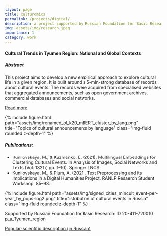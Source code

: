 ```yaml
---
layout: page
title: culturomics
permalink: /projects/digital/
description: a project supported by Russian Foundation for Basic Research
img: assets/img/research.jpeg
importance: 1
category: work
---
```


<h4 class="title">Cultural Trends in Tyumen Region: National and Global Contexts</h4>


<h5 class="title">Abstract</h5>

This project aims to develop a new empirical approach to explore cultural life in a given region. It is built around a 5-mln-strong database of records about cultural events. 
The records were acquired from specialised websites that aggregated announcements, such as open government archives, commercial databases and social networks. 

<a href="../../../assets/pdf/abstract_elsewhere.pdf" target="blank">Read more</a>

<div class="container">
<div class="row justify-content-sm-center">
<div class="col-8">
{% include figure.html path="assets/img/renamed_ol_k20_mBERT_cluster_by_lang.png" title="Topics of cultural announcements by language" class="img-fluid rounded z-depth-1" %}
</div>
</div>

<h5 class="title">Publications:</h5>

<ul>
    <li>Kunilovskaya, M., & Kuzmenko, E. (2021). Multilingual Embeddings for Clustering Cultural Events. In Analysis of Images, Social Networks and Texts (Vol. 13217, pp. 1–10). Springer LNCS.</li>
    <li>Kunilovskaya, M., & Plum, A. (2021). Text Preprocessing and its Implications in a Digital Humanities Project. RANLP Resaerch Student Workshop, 85–93.</li>
</ul>

<div class="row justify-content-sm-center">
	<div class="col-8">
	{% include figure.html path="assets/img/signed_cities_mincult_event-per-year_by_pops-log2.png" title="istribution of cultural events in Russia" class="img-fluid rounded z-depth-1" %}
</div>




Supported by Russian Foundation for Basic Research: ID 20-411-720010 p_a_Tyumen_region


<a href="../../../assets/pdf/ru_kunilovskaya_pop-sci_cultural-trends_2021.pdf" target="blank">Popular-scientific description (in Russian)</a>






